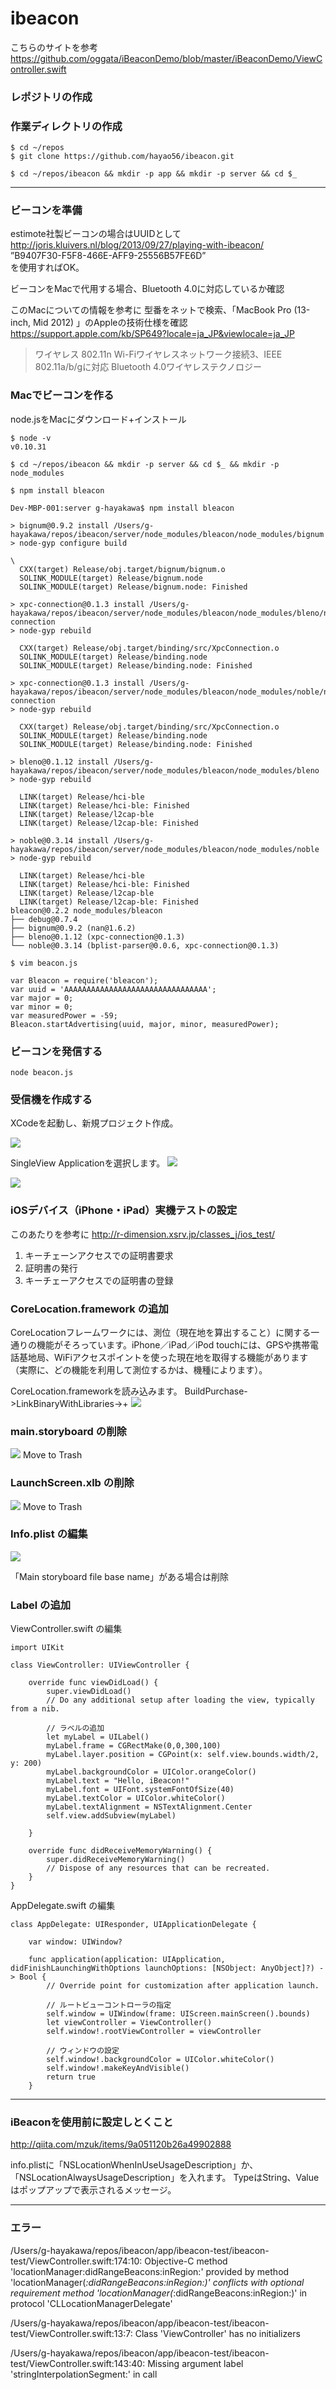 # ibeacon


こちらのサイトを参考
https://github.com/oggata/iBeaconDemo/blob/master/iBeaconDemo/ViewController.swift


### レポジトリの作成




### 作業ディレクトリの作成

```
$ cd ~/repos
$ git clone https://github.com/hayao56/ibeacon.git

$ cd ~/repos/ibeacon && mkdir -p app && mkdir -p server && cd $_
```

---

### ビーコンを準備

estimote社製ビーコンの場合はUUIDとして  
http://joris.kluivers.nl/blog/2013/09/27/playing-with-ibeacon/  
”B9407F30-F5F8-466E-AFF9-25556B57FE6D”  
を使用すればOK。

ビーコンをMacで代用する場合、Bluetooth 4.0に対応しているか確認

このMacについての情報を参考に
型番をネットで検索、「MacBook Pro (13-inch, Mid 2012) 」のAppleの技術仕様を確認  
https://support.apple.com/kb/SP649?locale=ja_JP&viewlocale=ja_JP  

>ワイヤレス
802.11n Wi-Fiワイヤレスネットワーク接続3、IEEE 802.11a/b/gに対応
Bluetooth 4.0ワイヤレステクノロジー


### Macでビーコンを作る

node.jsをMacにダウンロード+インストール  
```
$ node -v
v0.10.31

$ cd ~/repos/ibeacon && mkdir -p server && cd $_ && mkdir -p node_modules
```

```
$ npm install bleacon

Dev-MBP-001:server g-hayakawa$ npm install bleacon

> bignum@0.9.2 install /Users/g-hayakawa/repos/ibeacon/server/node_modules/bleacon/node_modules/bignum
> node-gyp configure build

\
  CXX(target) Release/obj.target/bignum/bignum.o
  SOLINK_MODULE(target) Release/bignum.node
  SOLINK_MODULE(target) Release/bignum.node: Finished

> xpc-connection@0.1.3 install /Users/g-hayakawa/repos/ibeacon/server/node_modules/bleacon/node_modules/bleno/node_modules/xpc-connection
> node-gyp rebuild

  CXX(target) Release/obj.target/binding/src/XpcConnection.o
  SOLINK_MODULE(target) Release/binding.node
  SOLINK_MODULE(target) Release/binding.node: Finished

> xpc-connection@0.1.3 install /Users/g-hayakawa/repos/ibeacon/server/node_modules/bleacon/node_modules/noble/node_modules/xpc-connection
> node-gyp rebuild

  CXX(target) Release/obj.target/binding/src/XpcConnection.o
  SOLINK_MODULE(target) Release/binding.node
  SOLINK_MODULE(target) Release/binding.node: Finished

> bleno@0.1.12 install /Users/g-hayakawa/repos/ibeacon/server/node_modules/bleacon/node_modules/bleno
> node-gyp rebuild

  LINK(target) Release/hci-ble
  LINK(target) Release/hci-ble: Finished
  LINK(target) Release/l2cap-ble
  LINK(target) Release/l2cap-ble: Finished

> noble@0.3.14 install /Users/g-hayakawa/repos/ibeacon/server/node_modules/bleacon/node_modules/noble
> node-gyp rebuild

  LINK(target) Release/hci-ble
  LINK(target) Release/hci-ble: Finished
  LINK(target) Release/l2cap-ble
  LINK(target) Release/l2cap-ble: Finished
bleacon@0.2.2 node_modules/bleacon
├── debug@0.7.4
├── bignum@0.9.2 (nan@1.6.2)
├── bleno@0.1.12 (xpc-connection@0.1.3)
└── noble@0.3.14 (bplist-parser@0.0.6, xpc-connection@0.1.3)
```

```
$ vim beacon.js
```

```
var Bleacon = require('bleacon');
var uuid = 'AAAAAAAAAAAAAAAAAAAAAAAAAAAAAAAA';
var major = 0;
var minor = 0;
var measuredPower = -59;
Bleacon.startAdvertising(uuid, major, minor, measuredPower);
```

### ビーコンを発信する

```
node beacon.js
```


### 受信機を作成する

XCodeを起動し、新規プロジェクト作成。

![](images/app001-1.png)


SingleView Applicationを選択します。
![](images/app001-2.png)

![](images/app001-3.png)


### iOSデバイス（iPhone・iPad）実機テストの設定

このあたりを参考に
http://r-dimension.xsrv.jp/classes_j/ios_test/

1. キーチェーンアクセスでの証明書要求
2. 証明書の発行
3. キーチェーアクセスでの証明書の登録

### CoreLocation.framework の追加

CoreLocationフレームワークには、測位（現在地を算出すること）に関する一通りの機能がそろっています。iPhone／iPad／iPod touchには、GPSや携帯電話基地局、WiFiアクセスポイントを使った現在地を取得する機能があります（実際に、どの機能を利用して測位するかは、機種によります）。

CoreLocation.frameworkを読み込みます。
BuildPurchase->LinkBinaryWithLibraries->+
![](images/app001-4.png#)


### main.storyboard の削除

![](images/app001-6.png)
Move to Trash


### LaunchScreen.xlb の削除

![](images/app001-7.png)
Move to Trash

### Info.plist の編集

![](images/app001-8.png)

「Main storyboard file base name」がある場合は削除


### Label の追加

ViewController.swift の編集

```
import UIKit

class ViewController: UIViewController {

    override func viewDidLoad() {
        super.viewDidLoad()
        // Do any additional setup after loading the view, typically from a nib.

        // ラベルの追加
        let myLabel = UILabel()
        myLabel.frame = CGRectMake(0,0,300,100)
        myLabel.layer.position = CGPoint(x: self.view.bounds.width/2, y: 200)
        myLabel.backgroundColor = UIColor.orangeColor()
        myLabel.text = "Hello, iBeacon!"
        myLabel.font = UIFont.systemFontOfSize(40)
        myLabel.textColor = UIColor.whiteColor()
        myLabel.textAlignment = NSTextAlignment.Center
        self.view.addSubview(myLabel)

    }

    override func didReceiveMemoryWarning() {
        super.didReceiveMemoryWarning()
        // Dispose of any resources that can be recreated.
    }
}
```

AppDelegate.swift の編集

```
class AppDelegate: UIResponder, UIApplicationDelegate {

    var window: UIWindow?

    func application(application: UIApplication, didFinishLaunchingWithOptions launchOptions: [NSObject: AnyObject]?) -> Bool {
        // Override point for customization after application launch.

        // ルートビューコントローラの指定
        self.window = UIWindow(frame: UIScreen.mainScreen().bounds)
        let viewController = ViewController()
        self.window!.rootViewController = viewController

        // ウィンドウの設定
        self.window!.backgroundColor = UIColor.whiteColor()
        self.window!.makeKeyAndVisible()
        return true
    }
```

---


### iBeaconを使用前に設定しとくこと
http://qiita.com/mzuk/items/9a051120b26a49902888

info.plistに「NSLocationWhenInUseUsageDescription」か、「NSLocationAlwaysUsageDescription」を入れます。
TypeはString、Valueはポップアップで表示されるメッセージ。




---

### エラー

/Users/g-hayakawa/repos/ibeacon/app/ibeacon-test/ibeacon-test/ViewController.swift:174:10: Objective-C method 'locationManager:didRangeBeacons:inRegion:' provided by method 'locationManager(_:didRangeBeacons:inRegion:)' conflicts with optional requirement method 'locationManager(_:didRangeBeacons:inRegion:)' in protocol 'CLLocationManagerDelegate'



/Users/g-hayakawa/repos/ibeacon/app/ibeacon-test/ibeacon-test/ViewController.swift:13:7: Class 'ViewController' has no initializers


/Users/g-hayakawa/repos/ibeacon/app/ibeacon-test/ibeacon-test/ViewController.swift:143:40: Missing argument label 'stringInterpolationSegment:' in call
